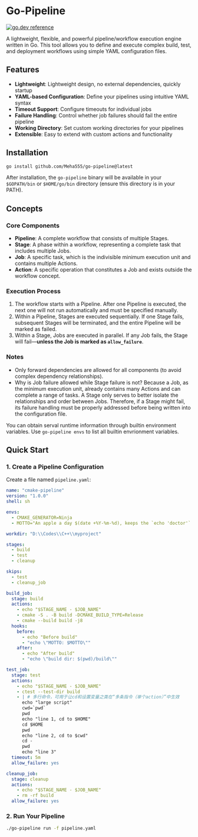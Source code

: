 # Go-Pipeline

[![go.dev reference](https://img.shields.io/badge/go.dev-reference-007d9c?logo=go&logoColor=white&style=flat-square)](https://pkg.go.dev/github.com/Meha555/go-pipeline?tab=doc)

A lightweight, flexible, and powerful pipeline/workflow execution engine written in Go. This tool allows you to define and execute complex build, test, and deployment workflows using simple YAML configuration files.

## Features

- **Lightweight**: Lightweight design, no external dependencies, quickly startup
- **YAML-based Configuration**: Define your pipelines using intuitive YAML syntax
- **Timeout Support**: Configure timeouts for individual jobs
- **Failure Handling**: Control whether job failures should fail the entire pipeline
- **Working Directory**: Set custom working directories for your pipelines
- **Extensible**: Easy to extend with custom actions and functionality

## Installation

```bash
go install github.com/Meha555/go-pipeline@latest
```

After installation, the `go-pipeline` binary will be available in your `$GOPATH/bin` or `$HOME/go/bin` directory (ensure this directory is in your PATH).

## Concepts

### Core Components

- **Pipeline**: A complete workflow that consists of multiple Stages.
- **Stage**: A phase within a workflow, representing a complete task that includes multiple Jobs.
- **Job**: A specific task, which is the indivisible minimum execution unit and contains multiple Actions.
- **Action**: A specific operation that constitutes a Job and exists outside the workflow concept.

### Execution Process

1. The workflow starts with a Pipeline. After one Pipeline is executed, the next one will not run automatically and must be specified manually.
2. Within a Pipeline, Stages are executed sequentially. If one Stage fails, subsequent Stages will be terminated, and the entire Pipeline will be marked as failed.
3. Within a Stage, Jobs are executed in parallel. If any Job fails, the Stage will fail—**unless the Job is marked as `allow_failure`**.

### Notes

- Only forward dependencies are allowed for all components (to avoid complex dependency relationships).
- Why is Job failure allowed while Stage failure is not? Because a Job, as the minimum execution unit, already contains many Actions and can complete a range of tasks. A Stage only serves to better isolate the relationships and order between Jobs. Therefore, if a Stage might fail, its failure handling must be properly addressed before being written into the configuration file.

You can obtain serval runtime information through builtin environment variables. Use `go-pipeline envs` to list all builtin envrionment variables.

## Quick Start

### 1. Create a Pipeline Configuration

Create a file named `pipeline.yaml`:

```yaml
name: "cmake-pipeline"
version: "1.0.0"
shell: sh

envs:
  - CMAKE_GENERATOR=Ninja
  - MOTTO="An apple a day $(date +%Y-%m-%d), keeps the `echo 'doctor'` away"

workdir: "D:\\Codes\\C++\\myproject"

stages:
  - build
  - test
  - cleanup

skips:
  - test
  - cleanup_job

build_job:
  stage: build
  actions:
    - echo "$STAGE_NAME - $JOB_NAME"
    - cmake -S . -B build -DCMAKE_BUILD_TYPE=Release
    - cmake --build build -j8
  hooks:
    before:
      - echo "Before build"
      - "echo \"MOTTO: $MOTTO\""
    after:
      - echo "After build"
      - "echo \"build dir: $(pwd)/build\""

test_job:
  stage: test
  actions:
    - echo "$STAGE_NAME - $JOB_NAME"
    - ctest --test-dir build
    - | # 多行命令，可用于让cd和设置变量之类在“多条指令（单个action）”中生效
      echo "large script"
      cwd=`pwd`
      pwd
      echo "line 1, cd to $HOME"
      cd $HOME
      pwd
      echo "line 2, cd to $cwd"
      cd -
      pwd
      echo "line 3"
  timeout: 5m
  allow_failure: yes

cleanup_job:
  stage: cleanup
  actions:
    - echo "$STAGE_NAME - $JOB_NAME"
    - rm -rf build
  allow_failure: yes
```

### 2. Run Your Pipeline

```bash
./go-pipeline run -f pipeline.yaml
```
